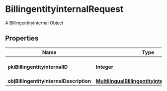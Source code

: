 

# BillingentityinternalRequest

A Billingentityinternal Object

## Properties

| Name | Type | Description | Notes |
|------------ | ------------- | ------------- | -------------|
|**pkiBillingentityinternalID** | **Integer** | The unique ID of the Billingentityinternal. |  [optional] |
|**objBillingentityinternalDescription** | [**MultilingualBillingentityinternalDescription**](MultilingualBillingentityinternalDescription.md) |  |  |



